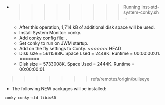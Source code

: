 * >>>>>>>>> Running inst-std-system-conky.sh ...
  * After this operation, 1,714 kB of additional disk space will be used.
  * Install System Monitor: conky.
  * Add conky config file: .
  * Set conky to run on JWM startup.
  * Add on the fly settings to Conky.
<<<<<<< HEAD
  * Disk size = 5611588K. Space Used = 2448K. Runtime = 00:00:00:01.
=======
  * Disk size = 5733008K. Space Used = 2444K. Runtime = 00:00:00:01.
>>>>>>> refs/remotes/origin/bullseye
  * The following NEW packages will be installed:
  ```bash
conky conky-std libiw30
  ```
